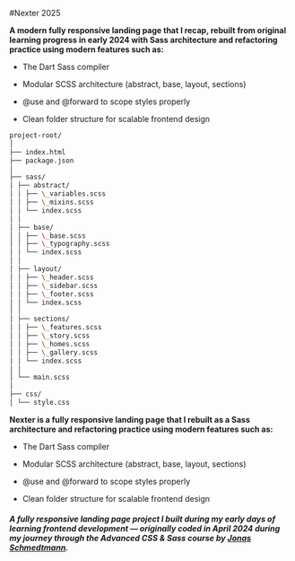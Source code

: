#Nexter 2025

**A modern fully responsive landing page that I recap, rebuilt from original learning progress in early 2024 with Sass architecture and refactoring practice using modern features such as:**

- The Dart Sass compiler

- Modular SCSS architecture (abstract, base, layout, sections)

- @use and @forward to scope styles properly

- Clean folder structure for scalable frontend design

```bash
project-root/
│
├── index.html
├── package.json
│
├── sass/
│ ├── abstract/
│ │ ├── \_variables.scss
│ │ ├── \_mixins.scss
│ │ └── index.scss
│ │
│ ├── base/
│ │ ├── \_base.scss
│ │ ├── \_typography.scss
│ │ └── index.scss
│ │
│ ├── layout/
│ │ ├── \_header.scss
│ │ ├── \_sidebar.scss
│ │ ├── \_footer.scss
│ │ └── index.scss
│ │
│ ├── sections/
│ │ ├── \_features.scss
│ │ ├── \_story.scss
│ │ ├── \_homes.scss
│ │ ├── \_gallery.scss
│ │ └── index.scss
│ │
│ └── main.scss
│
├── css/
│ └── style.css
```

**Nexter is a fully responsive landing page that I rebuilt as a Sass architecture and refactoring practice using modern features such as:**

- The Dart Sass compiler

- Modular SCSS architecture (abstract, base, layout, sections)

- @use and @forward to scope styles properly

- Clean folder structure for scalable frontend design

##### A fully responsive landing page project I built during my early days of learning frontend development — originally coded in **April 2024** during my journey through the **Advanced CSS & Sass** course by [Jonas Schmedtmann](https://codingheroes.io/).
